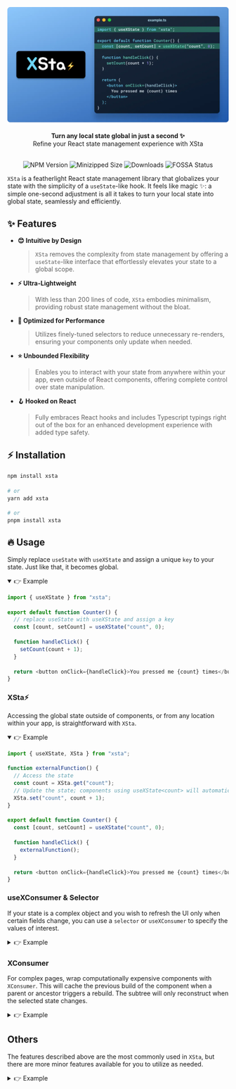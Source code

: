 <div align="center">

![XSta Logo](/assets/cover.webp)

<div align="center"><strong>Turn any local state global in just a second ✨</strong></div>
<div align="center">Refine your React state management experience with XSta</div>
<br/>

![NPM Version](https://badgen.net/npm/v/xsta) ![Minizipped Size](https://badgen.net/bundlephobia/minzip/xsta) ![Downloads](https://img.shields.io/npm/dm/xsta.svg) ![FOSSA Status](https://app.fossa.com/api/projects/git%2Bgithub.com%2Fidootop%2Fxsta.svg?type=shield&issueType=license)

</div>

`XSta` is a featherlight React state management library that globalizes your state with the simplicity of a `useState`-like hook.
It feels like magic ✨: a simple one-second adjustment is all it takes to turn your local state into global state, seamlessly and efficiently.

## ✨ Features

- **😊 Intuitive by Design**
  > `XSta` removes the complexity from state management by offering a `useState`-like interface that effortlessly elevates your state to a global scope.
- **⚡️ Ultra-Lightweight**
  > With less than 200 lines of code, `XSta` embodies minimalism, providing robust state management without the bloat.
- **💪 Optimized for Performance**
  > Utilizes finely-tuned selectors to reduce unnecessary re-renders, ensuring your components only update when needed.
- **⭐️ Unbounded Flexibility**
  > Enables you to interact with your state from anywhere within your app, even outside of React components, offering complete control over state manipulation.
- **🪝 Hooked on React**
  > Fully embraces React hooks and includes Typescript typings right out of the box for an enhanced development experience with added type safety.

## ⚡️ Installation

```bash
npm install xsta

# or
yarn add xsta

# or
pnpm install xsta
```

## 🔥 Usage

Simply replace `useState` with `useXState` and assign a unique `key` to your state. Just like that, it becomes global.

<details open>
<summary>👉 Example</summary>

```typescript
import { useXState } from "xsta";

export default function Counter() {
  // replace useState with useXState and assign a key
  const [count, setCount] = useXState("count", 0);

  function handleClick() {
    setCount(count + 1);
  }

  return <button onClick={handleClick}>You pressed me {count} times</button>;
}
```

</details>

### XSta⚡️

Accessing the global state outside of components, or from any location within your app, is straightforward with `XSta`.

<details open>
<summary>👉 Example</summary>

```typescript
import { useXState, XSta } from "xsta";

function externalFunction() {
  // Access the state
  const count = XSta.get("count");
  // Update the state; components using useXState<count> will automatically refresh
  XSta.set("count", count + 1);
}

export default function Counter() {
  const [count, setCount] = useXState("count", 0);

  function handleClick() {
    externalFunction();
  }

  return <button onClick={handleClick}>You pressed me {count} times</button>;
}
```

</details>

### useXConsumer & Selector

If your state is a complex object and you wish to refresh the UI only when certain fields change, you can use a `selector` or `useXConsumer` to specify the values of interest.

<details>
<summary>👉 Example</summary>

```typescript
import { useXState, useXConsumer } from "xsta";

export default function APP() {
  return (
    <>
      <Counter />
      <WatchText />
    </>
  );
}

function WatchText() {
  // Component will refresh only when myState.text changes
  const [state] = useXConsumer("myState", (s) => s.text);
  // Or use a selector
  //   const [state] = useXState("myState", undefined, {
  //     selector: (s) => s.text,
  //   });
  return <h1>Current text: {state.text}</h1>;
}

function Counter() {
  const [state, setState] = useXState("myState", { count: 0, text: "hello" });

  function handleClick() {
    setState({
      ...state,
      count: state.count + 1,
      text: ["hello", "world"][Math.round(Math.random())],
    });
  }

  return (
    <button onClick={handleClick}>You pressed me {state.count} times</button>
  );
}
```

</details>

### XConsumer

For complex pages, wrap computationally expensive components with `XConsumer`. This will cache the previous build of the component when a parent or ancestor triggers a rebuild. The subtree will only reconstruct when the selected state changes.

<details>
<summary>👉 Example</summary>

```typescript
import { useXState, XConsumer, XSta } from "xsta";

export default function Counter() {
  const [state, setState] = useXState("myState", { count: 0, text: "hello" });
  console.log("Counter rebuild", state);

  // WatchText will only rebuild when myState.text changes
  const watchText = (
    <XConsumer xkey="myState" selector={(s) => s.text}>
      <WatchText />
    </XConsumer>
  );

  function handleClick() {
    setState({
      ...state,
      count: state.count + 1,
      text: ["hello", "world"][Math.round(Math.random())],
    });
  }

  return (
    <>
      <button onClick={handleClick}>You pressed me {state.count} times</button>
      {watchText}
    </>
  );
}

function WatchText() {
  const state = XSta.get("myState");
  console.log("WatchText rebuild", state);
  return <h1>Current text: {state.text}</h1>;
}
```

</details>

## Others

The features described above are the most commonly used in `XSta`, but there are more minor features available for you to utilize as needed.

<details>
<summary>👉 Example</summary>

```typescript
import { useXState, useXProvider, XSta, XConsumer } from "xsta";

export default function APP() {
  // Initialize the count value
  useXProvider("count", 0);

  return (
    <>
      <Counter />
      <XConsumer xkey="myState" selector={(s) => s.text}>
        {
          // WatchText will only rebuild when myState.text changes
          (state) => <WatchText state={state} />
        }
      </XConsumer>
    </>
  );
}

function Counter() {
  const [count, setCount] = useXState("count");

  function handleClick() {
    setCount(count + 1);
    // Remove count; note that this will not trigger a component refresh
    XSta.remove("count");
    // Clear all states; note that this will not trigger any component refresh
    XSta.clear();
  }

  return <button onClick={handleClick}>You pressed me {count} times</button>;
}

function WatchText({ state }) {
  console.log("WatchText rebuild", state);
  return <h1>Current text: {state.text}</h1>;
}
```

</details>
